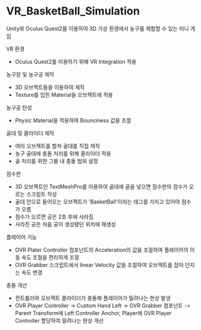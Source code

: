 # VR_BasketBall_Simulation
Unity와 Oculus Quest2를 이용하여 3D 가상 환경에서 농구를 체험할 수 있는 미니 게임  
  
VR 환경  
-  Oculus Quest2를 이용하기 위해 VR Integration 적용  
  
농구장 및 농구공 제작  
-  3D 오브젝트들을 이용하여 제작  
-  Texture를 입힌 Material을 오브젝트에 적용
  
농구공 탄성  
-  Physic Material을 적용하여 Bounciness 값을 조절  
  
골대 및 콜라이더 제작  
-  여러 오브젝트를 합쳐 골대를 직접 제작  
-  농구 골대에 충돌 처리를 위해 콜라이더 적용  
-  골 처리를 위한 그물 내 충돌 범위 설정  
  
점수판  
-  3D 오브젝트인 TextMeshPro를 이용하여 골대에 골을 넣으면 점수판의 점수가 오르는 스크립트 작성  
-  골대 안으로 들어오는 오브젝트가 'BasketBall'이라는 태그를 가지고 있어야 점수가 오름
-  점수가 오르면 공은 2초 후에 사라짐
-  사라진 공은 처음 공이 생성됐던 위치에 재생성
  
플레이어 기능  
-  OVR Plater Controller 컴포넌트의 Acceleration의 값을 조절하여 플레이어의 이동 속도 조절을 편리하게 조절  
-  OVR Grabber 스크립트에서 linear Velocity 값을 조절하여 오브젝트를 잡아 던지는 속도 변경  
  
충돌 개선  
-  컨트롤러와 오브젝트 콜라이더가 충돌해 플레이어가 밀려나는 현상 발생  
-  OVR Player Controller -> Custom Hand Left -> OVR Grabber 컴포넌트 -> Parent Transform에 Left Controller Anchor, Player에 OVR Player Controller 할당하여 밀려나는 현상 개선  

